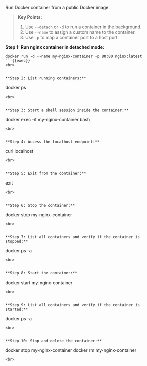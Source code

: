 Run Docker container from a public Docker image.

> **Key Points:**  
> 1. Use `--detach` or `-d` to run a container in the background.  
> 2. Use `--name` to assign a custom name to the container.  
> 3. Use `-p` to map a container port to a host port.


**Step 1: Run nginx container in detached mode:**

```
docker run -d --name my-nginx-container -p 80:80 nginx:latest
```{{exec}}
<br>


**Step 2: List running containers:**

```
docker ps
```{{exec}}
<br>


**Step 3: Start a shell session inside the container:**

```
docker exec -it my-nginx-container bash
```{{exec}}
<br>


**Step 4: Access the localhost endpoint:**

```
curl localhost
```{{exec}}
<br>


**Step 5: Exit from the container:**

```
exit
```{{exec}}
<br>


**Step 6: Stop the container:**

```
docker stop my-nginx-container
```{{exec}}
<br>


**Step 7: List all containers and verify if the container is stopped:**

```
docker ps -a
```{{exec}}
<br>


**Step 8: Start the container:**

```
docker start my-nginx-container
```{{exec}}
<br>


**Step 9: List all containers and verify if the container is started:**

```
docker ps -a
```{{exec}}
<br>


**Step 10: Stop and delete the container:**

```
docker stop my-nginx-container
docker rm my-nginx-container
```{{exec}}
<br>